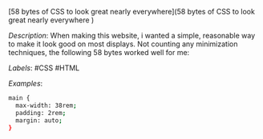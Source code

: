 [58 bytes of CSS to look great nearly everywhere](58 bytes of CSS to look great nearly everywhere
)

*Description*: When making this website, i wanted a simple, reasonable way to make it look good on most displays. Not counting any minimization techniques, the following 58 bytes worked well for me:

*Labels*: #CSS #HTML

*Examples*:

```bash
main {
  max-width: 38rem;
  padding: 2rem;
  margin: auto;
}
```
